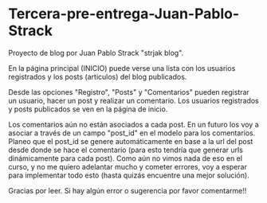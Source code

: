 # Tercera-pre-entrega-Juan-Pablo-Strack

Proyecto de blog por Juan Pablo Strack "strjak blog".

En la página principal (INICIO) puede verse una lista con los usuarios registrados y los posts (articulos) del blog publicados.

Desde las opciones "Registro", "Posts" y "Comentarios" pueden registrar un usuario, hacer un post y realizar un comentario. Los usuarios  registrados y posts publicados se ven en la página de inicio.

Los comentarios aún no están asociados a cada post. En un futuro los voy a asociar a través de un campo "post_id" en el modelo para los comentarios. Planeo que el post_id se genere automáticamente en base a la url del post desde donde se hace el comentario (para esto tendría que generar urls dinámicamente para cada post). Como aún no vimos nada de eso en el curso, y no me quiero adelantar mucho y cometer errores, voy a esperar para implementar todo esto (hasta quizás encuentre una mejor solución).

Gracias por leer. Si hay algún error o sugerencia por favor comentarme!!
